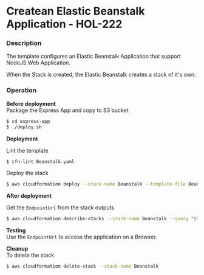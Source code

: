# Createan Elastic Beanstalk Application - HOL-222

### Description

The template configures an Elastic Beanstalk Application that support NodeJS Web Application.

When the Stack is created, the Elastic Beanstalk creates a stack of it's own.

### Operation

**Before deployment**  
Package the Express App and copy to S3 bucket

```bash
$ cd express-app
$ ./deploy.sh
```

**Deployment**

Lint the template

```bash
$ cfn-lint Beanstalk.yaml
```

Deploy the stack

```bash
$ aws cloudformation deploy --stack-name Beanstalk --template-file Beanstalk.yaml --capabilities CAPABILITY_NAMED_IAM --parameter-overrides file://private-parameters.json
```

**After deployment**

Get the `EndpointUrl` from the stack outputs

```bash
$ aws cloudformation describe-stacks --stack-name Beanstalk --query "Stacks[0].Outputs" --no-cli-pager
```

**Testing**  
Use the `EndpointUrl` to access the application on a Browser.

**Cleanup**  
To delete the stack

```bash
$ aws cloudformation delete-stack --stack-name Beanstalk
```
